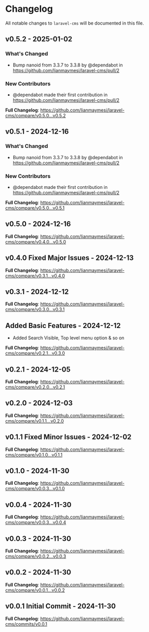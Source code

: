 # Changelog

All notable changes to `laravel-cms` will be documented in this file.

## v0.5.2 - 2025-01-02

### What's Changed

* Bump nanoid from 3.3.7 to 3.3.8 by @dependabot in https://github.com/lianmaymesi/laravel-cms/pull/2

### New Contributors

* @dependabot made their first contribution in https://github.com/lianmaymesi/laravel-cms/pull/2

**Full Changelog**: https://github.com/lianmaymesi/laravel-cms/compare/v0.5.0...v0.5.2

## v0.5.1 - 2024-12-16

### What's Changed

* Bump nanoid from 3.3.7 to 3.3.8 by @dependabot in https://github.com/lianmaymesi/laravel-cms/pull/2

### New Contributors

* @dependabot made their first contribution in https://github.com/lianmaymesi/laravel-cms/pull/2

**Full Changelog**: https://github.com/lianmaymesi/laravel-cms/compare/v0.5.0...v0.5.1

## v0.5.0 - 2024-12-16

**Full Changelog**: https://github.com/lianmaymesi/laravel-cms/compare/v0.4.0...v0.5.0

## v0.4.0 Fixed Major Issues - 2024-12-13

**Full Changelog**: https://github.com/lianmaymesi/laravel-cms/compare/v0.3.1...v0.4.0

## v0.3.1 - 2024-12-12

**Full Changelog**: https://github.com/lianmaymesi/laravel-cms/compare/v0.3.0...v0.3.1

## Added Basic Features - 2024-12-12

- Added Search Visible, Top level menu option & so on

**Full Changelog**: https://github.com/lianmaymesi/laravel-cms/compare/v0.2.1...v0.3.0

## v0.2.1 - 2024-12-05

**Full Changelog**: https://github.com/lianmaymesi/laravel-cms/compare/v0.2.0...v0.2.1

## v0.2.0 - 2024-12-03

**Full Changelog**: https://github.com/lianmaymesi/laravel-cms/compare/v0.1.1...v0.2.0

## v0.1.1 Fixed Minor Issues - 2024-12-02

**Full Changelog**: https://github.com/lianmaymesi/laravel-cms/compare/v0.1.0...v0.1.1

## v0.1.0 - 2024-11-30

**Full Changelog**: https://github.com/lianmaymesi/laravel-cms/compare/v0.0.3...v0.1.0

## v0.0.4 - 2024-11-30

**Full Changelog**: https://github.com/lianmaymesi/laravel-cms/compare/v0.0.3...v0.0.4

## v0.0.3 - 2024-11-30

**Full Changelog**: https://github.com/lianmaymesi/laravel-cms/compare/v0.0.2...v0.0.3

## v0.0.2 - 2024-11-30

**Full Changelog**: https://github.com/lianmaymesi/laravel-cms/compare/v0.0.1...v0.0.2

## v0.0.1 Initial Commit - 2024-11-30

**Full Changelog**: https://github.com/lianmaymesi/laravel-cms/commits/v0.0.1
